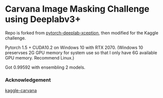 # Carvana Image Masking Challenge using Deeplabv3+

Repo is forked from [pytorch-deeplab-xception](https://github.com/jfzhang95/pytorch-deeplab-xception), then modified for the Kaggle challenge.

Pytorch 1.5 + CUDA10.2 on Windows 10 with RTX 2070. (Windows 10 preservses 2G GPU memory for system use so that I only have 6G available GPU memory. Recommend Linux.)

Got 0.99592 with ensembling 2 models. 

### Acknowledgement

[kaggle-carvana](https://github.com/creafz/kaggle-carvana)

